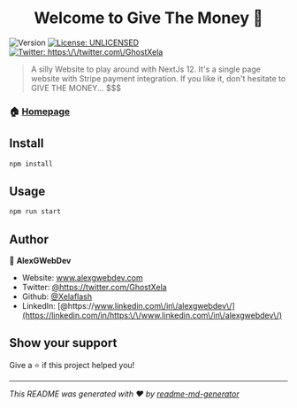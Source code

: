 <h1 align="center">Welcome to Give The Money 👋</h1>
<p>
  <img alt="Version" src="https://img.shields.io/badge/version-0.1.0-blue.svg?cacheSeconds=2592000" />
  <a href="#" target="_blank">
    <img alt="License: UNLICENSED" src="https://img.shields.io/badge/License-UNLICENSED-yellow.svg" />
  </a>
  <a href="https://twitter.com/https:\/\/twitter.com\/GhostXela" target="_blank">
    <img alt="Twitter: https:\/\/twitter.com\/GhostXela" src="https://img.shields.io/twitter/follow/https:\/\/twitter.com\/GhostXela.svg?style=social" />
  </a>
</p>

> A silly Website to play around with NextJs 12. It's a single page website with Stripe payment integration. If you like it, don't hesitate to GIVE THE MONEY... $$$  

### 🏠 [Homepage](https://www.givemethe.money)

## Install

```sh
npm install
```

## Usage

```sh
npm run start
```

## Author

👤 **AlexGWebDev**

* Website: www.alexgwebdev.com
* Twitter: [@https:\/\/twitter.com\/GhostXela](https://twitter.com/https:\/\/twitter.com\/GhostXela)
* Github: [@Xelaflash](https://github.com/Xelaflash)
* LinkedIn: [@https:\/\/www.linkedin.com\/in\/alexgwebdev\/](https://linkedin.com/in/https:\/\/www.linkedin.com\/in\/alexgwebdev\/)

## Show your support

Give a ⭐️ if this project helped you!

***
_This README was generated with ❤️ by [readme-md-generator](https://github.com/kefranabg/readme-md-generator)_